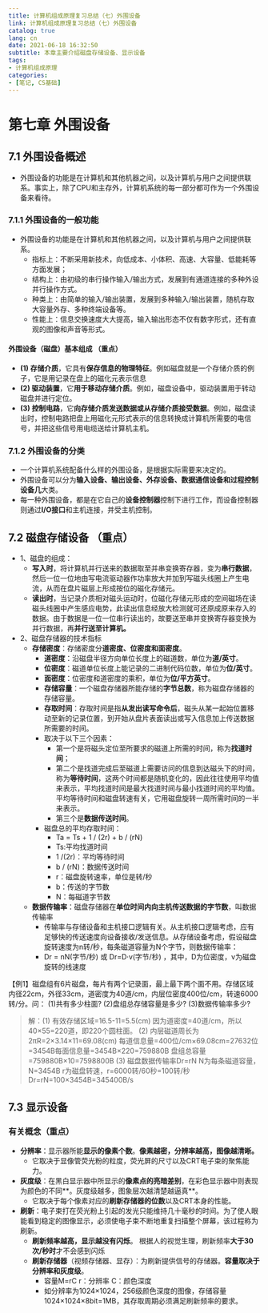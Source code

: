 ```yaml
---
title: 计算机组成原理复习总结（七）外围设备
link: 计算机组成原理复习总结（七）外围设备
catalog: true
lang: cn
date: 2021-06-18 16:32:50
subtitle: 本章主要介绍磁盘存储设备、显示设备
tags:
- 计算机组成原理
categories:
- [笔记, CS基础]
---
```


# 第七章  外围设备
## 7.1 外围设备概述 
 - 外围设备的功能是在计算机和其他机器之间，以及计算机与用户之间提供联系。事实上，除了CPU和主存外，计算机系统的每一部分都可作为一个外围设备来看待。
### 7.1.1 外围设备的一般功能 
 - 外围设备的功能是在计算机和其他机器之间，以及计算机与用户之间提供联系。
	 - 指标上：不断采用新技术，向低成本、小体积、高速、大容量、低能耗等方面发展；
	 - 结构上：由初级的串行操作输入/输出方式，发展到有通道连接的多种外设并行操作方式。
	 - 种类上：由简单的输入/输出装置，发展到多种输入/输出装置，随机存取大容量外存、多种终端设备等。
	 - 性能上：信息交换速度大大提高，输入输出形态不仅有数字形式，还有直观的图像和声音等形式。

#### 外围设备（磁盘）基本组成 （重点）
 - **(1) 存储介质**，它具有**保存信息的物理特征**。例如磁盘就是一个存储介质的例子，它是用记录在盘上的磁化元表示信息
 - **(2) 驱动装置**，它**用于移动存储介质**。例如，磁盘设备中，驱动装置用于转动磁盘并进行定位。
 - **(3) 控制电路**，它**向存储介质发送数据或从存储介质接受数据**。例如，磁盘读出时，控制电路把盘上用磁化元形式表示的信息转换成计算机所需要的电信号，并把这些信号用电缆送给计算机主机。
### 7.1.2 外围设备的分类
 - 一个计算机系统配备什么样的外围设备，是根据实际需要来决定的。
 - 外围设备可以分为**输入设备、输出设备、外存设备、数据通信设备和过程控制设备几**大类。
 - 每一种外围设备，都是在它自己的**设备控制器**控制下进行工作，而设备控制器则通过**I/O接口**和主机连接，并受主机控制。

## 7.2 磁盘存储设备 （重点）
 - 1、磁盘的组成：
	 - **写入时**，将计算机并行送来的数据取至并串变换寄存器，变为**串行数据**，然后一位一位地由写电流驱动器作功率放大并加到写磁头线圈上产生电流，从而在盘片磁层上形成按位的磁化存储元。
	 - **读出时**，当记录介质相对磁头运动时，位磁化存储元形成的空间磁场在读磁头线圈中产生感应电势，此读出信息经放大检测就可还原成原来存入的数据。由于数据是一位一位串行读出的，故要送至串并变换寄存器变换为并行数据，再**并行送至计算机。**
 - 2、磁盘存储器的技术指标
	- **存储密度**：存储密度分**道密度、位密度和面密度**。
		- **道密度**：沿磁盘半径方向单位长度上的磁道数，单位为**道/英寸**。
		- **位密度**：磁道单位长度上能记录的二进制代码位数，单位为**位/英寸**。
		- **面密度**：位密度和道密度的乘积，单位为**位/平方英寸**。
		- **存储容量**：一个磁盘存储器所能存储的**字节总数**，称为磁盘存储器的存储容量。
		- **存取时间**：存取时间是指**从发出读写命令后**，磁头从某一起始位置移动至新的记录位置，到开始从盘片表面读出或写入信息加上传送数据所需要的时间。
		- 取决于以下三个因素：
			- 第一个是将磁头定位至所要求的磁道上所需的时间，称为**找道时间**；
			- 第二个是找道完成后至磁道上需要访问的信息到达磁头下的时间，称为**等待时间**，这两个时间都是随机变化的，因此往往使用平均值来表示，平均找道时间是最大找道时间与最小找道时间的平均值。平均等待时间和磁盘转速有关，它用磁盘旋转一周所需时间的一半来表示。
			- 第三个是**数据传送时间**。
		- 磁盘总的平均存取时间： 
			- Ta = Ts + 1 / (2r) + b / (rN) 
			- Ts:平均找道时间 
			- 1 /(2r)：平均等待时间 
			- b / (rN)：数据传送时间 
			- r：磁盘旋转速率，单位是转/秒 
			- b：传送的字节数 
			- N：每磁道字节数
 	- **数据传输率**：磁盘存储器在**单位时间内向主机传送数据的字节数**，叫数据传输率
	 	- 传输率与存储设备和主机接口逻辑有关。从主机接口逻辑考虑，应有足够快的传送速度向设备接收/发送信息。从存储设备考虑，假设磁盘旋转速度为n转/秒，每条磁道容量为N个字节，则数据传输率：
	 	- Dr = nN(字节/秒) 或 Dr=D·v(字节/秒) ，其中，D为位密度，v为磁盘旋转的线速度

【例1】磁盘组有6片磁盘，每片有两个记录面，最上最下两个面不用。存储区域内径22cm，外径33cm，道密度为40道/cm，内层位密度400位/cm，转速6000转/分。问：
(1)共有多少柱面?
(2)盘组总存储容量是多少?
(3)数据传输率多少?

> 解：(1) 有效存储区域=16.5-11=5.5(cm)
> 因为道密度=40道/cm，所以40×55=220道，即220个圆柱面。
> (2) 内层磁道周长为2πR=2×3.14×11=69.08(cm)
> 每道信息量=400位/cm×69.08cm=27632位=3454B每面信息量=3454B×220=759880B
> 盘组总容量=759880B×10=7598800B
> (3) 磁盘数据传输率Dr=rN
> N为每条磁道容量，N=3454B
> r为磁盘转速，r=6000转/60秒=100转/秒
> Dr=rN=100×3454B=345400B/s

## 7.3 显示设备
### 有关概念（重点）

 - **分辨率**：显示器所能**显示的像素个数**。**像素越密，分辨率越高，图像越清晰。**
	 - 它取决于显像管荧光粉的粒度，荧光屏的尺寸以及CRT电子束的聚焦能力。
 - **灰度级**：在黑白显示器中所显示的**像素点的亮暗差别**，在彩色显示器中则表现为颜色的不同**。灰度级越多，图象层次越清楚越逼真**。
	 - 它取决于每个像素对应的**刷新存储器的位数**以及CRT本身的性能。
- **刷新**：电子束打在荧光粉上引起的发光只能维持几十毫秒的时间。为了使人眼能看到稳定的图像显示，必须使电子束不断地重复扫描整个屏幕，该过程称为刷新。 
	- **刷新频率越高，显示越没有闪烁**。 根据人的视觉生理，刷新频率**大于30次/秒时**才不会感到闪烁 
	- **刷新存储器**（视频存储器、显存）：为刷新提供信号的存储器。**容量取决于分辨率和灰度级**。 
		- 容量M=rC           r：分辨率  C：颜色深度 
		- 如分辨率为1024×1024，256级颜色深度的图像，存储容量1024×1024×8bit=1MB，其存取周期必须满足刷新频率的要求。
